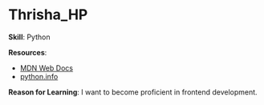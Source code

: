 # Thrisha_HP

**Skill**: Python

**Resources**:
- [MDN Web Docs](https://developer.mozilla.org/en-US/docs/Web/JavaScript)
- [python.info](https://phython.info/)

**Reason for Learning**: I want to become proficient in frontend development.
